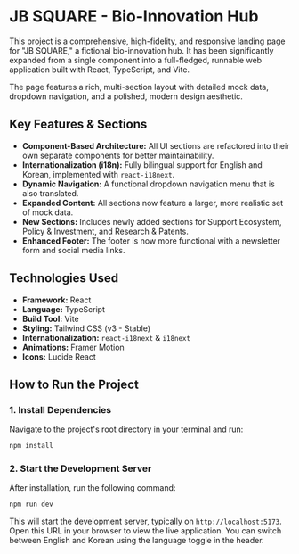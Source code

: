 # JB SQUARE - Bio-Innovation Hub

This project is a comprehensive, high-fidelity, and responsive landing page for "JB SQUARE," a fictional bio-innovation hub. It has been significantly expanded from a single component into a full-fledged, runnable web application built with React, TypeScript, and Vite.

The page features a rich, multi-section layout with detailed mock data, dropdown navigation, and a polished, modern design aesthetic.

## Key Features & Sections

-   **Component-Based Architecture:** All UI sections are refactored into their own separate components for better maintainability.
-   **Internationalization (i18n):** Fully bilingual support for English and Korean, implemented with `react-i18next`.
-   **Dynamic Navigation:** A functional dropdown navigation menu that is also translated.
-   **Expanded Content:** All sections now feature a larger, more realistic set of mock data.
-   **New Sections:** Includes newly added sections for Support Ecosystem, Policy & Investment, and Research & Patents.
-   **Enhanced Footer:** The footer is now more functional with a newsletter form and social media links.

## Technologies Used

-   **Framework:** React
-   **Language:** TypeScript
-   **Build Tool:** Vite
-   **Styling:** Tailwind CSS (v3 - Stable)
-   **Internationalization:** `react-i18next` & `i18next`
-   **Animations:** Framer Motion
-   **Icons:** Lucide React

## How to Run the Project

### 1. Install Dependencies

Navigate to the project's root directory in your terminal and run:

```bash
npm install
```

### 2. Start the Development Server

After installation, run the following command:

```bash
npm run dev
```

This will start the development server, typically on `http://localhost:5173`. Open this URL in your browser to view the live application. You can switch between English and Korean using the language toggle in the header.
